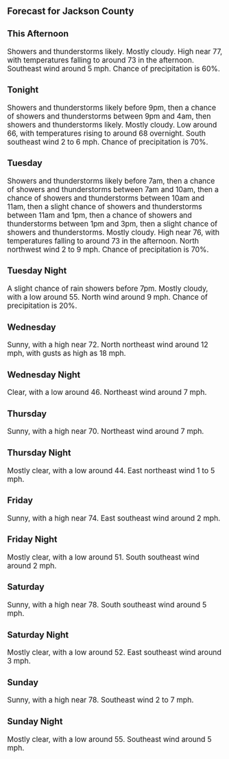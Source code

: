 <div>
   <h2>Forecast for Jackson County</h2>
   <p>
      <div style="font-size:120%">
         <h3>This Afternoon</h3>Showers and thunderstorms likely. Mostly cloudy. High near 77, with temperatures falling to around 73 in the afternoon. Southeast
         wind around 5 mph. Chance of precipitation is 60%.<br></div>
   </p>
   <p>
      <div style="font-size:120%">
         <h3>Tonight</h3>Showers and thunderstorms likely before 9pm, then a chance of showers and thunderstorms between 9pm and 4am, then showers
         and thunderstorms likely. Mostly cloudy. Low around 66, with temperatures rising to around 68 overnight. South southeast wind
         2 to 6 mph. Chance of precipitation is 70%.<br></div>
   </p>
   <p>
      <div style="font-size:120%">
         <h3>Tuesday</h3>Showers and thunderstorms likely before 7am, then a chance of showers and thunderstorms between 7am and 10am, then a chance
         of showers and thunderstorms between 10am and 11am, then a slight chance of showers and thunderstorms between 11am and 1pm,
         then a chance of showers and thunderstorms between 1pm and 3pm, then a slight chance of showers and thunderstorms. Mostly
         cloudy. High near 76, with temperatures falling to around 73 in the afternoon. North northwest wind 2 to 9 mph. Chance of
         precipitation is 70%.<br></div>
   </p>
   <p>
      <div style="font-size:120%">
         <h3>Tuesday Night</h3>A slight chance of rain showers before 7pm. Mostly cloudy, with a low around 55. North wind around 9 mph. Chance of precipitation
         is 20%.<br></div>
   </p>
   <p>
      <div style="font-size:120%">
         <h3>Wednesday</h3>Sunny, with a high near 72. North northeast wind around 12 mph, with gusts as high as 18 mph.<br></div>
   </p>
   <p>
      <div style="font-size:120%">
         <h3>Wednesday Night</h3>Clear, with a low around 46. Northeast wind around 7 mph.<br></div>
   </p>
   <p>
      <div style="font-size:120%">
         <h3>Thursday</h3>Sunny, with a high near 70. Northeast wind around 7 mph.<br></div>
   </p>
   <p>
      <div style="font-size:120%">
         <h3>Thursday Night</h3>Mostly clear, with a low around 44. East northeast wind 1 to 5 mph.<br></div>
   </p>
   <p>
      <div style="font-size:120%">
         <h3>Friday</h3>Sunny, with a high near 74. East southeast wind around 2 mph.<br></div>
   </p>
   <p>
      <div style="font-size:120%">
         <h3>Friday Night</h3>Mostly clear, with a low around 51. South southeast wind around 2 mph.<br></div>
   </p>
   <p>
      <div style="font-size:120%">
         <h3>Saturday</h3>Sunny, with a high near 78. South southeast wind around 5 mph.<br></div>
   </p>
   <p>
      <div style="font-size:120%">
         <h3>Saturday Night</h3>Mostly clear, with a low around 52. East southeast wind around 3 mph.<br></div>
   </p>
   <p>
      <div style="font-size:120%">
         <h3>Sunday</h3>Sunny, with a high near 78. Southeast wind 2 to 7 mph.<br></div>
   </p>
   <p>
      <div style="font-size:120%">
         <h3>Sunday Night</h3>Mostly clear, with a low around 55. Southeast wind around 5 mph.<br></div>
   </p>
</div>